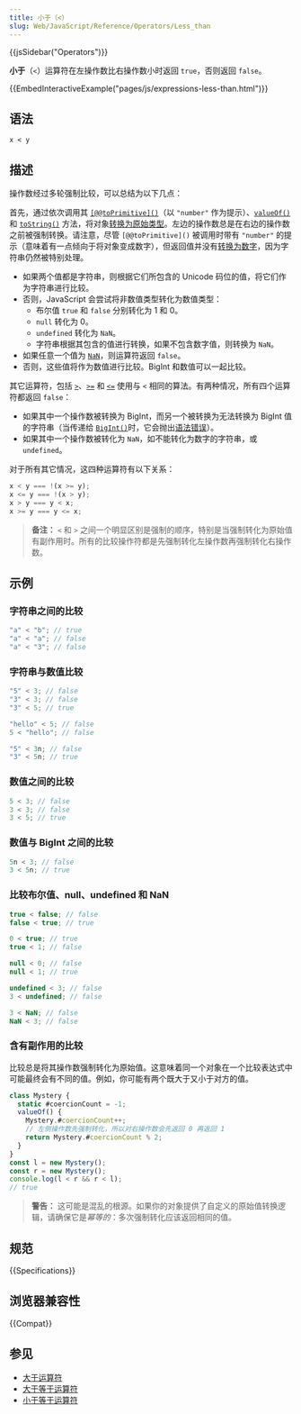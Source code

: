 ```yaml
---
title: 小于（<）
slug: Web/JavaScript/Reference/Operators/Less_than
---
```


{{jsSidebar("Operators")}}

**小于**（`<`）运算符在左操作数比右操作数小时返回 `true`，否则返回 `false`。

{{EmbedInteractiveExample("pages/js/expressions-less-than.html")}}

## 语法

```js-nolint
x < y
```

## 描述

操作数经过多轮强制比较，可以总结为以下几点：

首先，通过依次调用其 [`[@@toPrimitive]()`](/zh-CN/docs/Web/JavaScript/Reference/Global_Objects/Symbol/toPrimitive)（以 `"number"` 作为提示）、[`valueOf()`](/zh-CN/docs/Web/JavaScript/Reference/Global_Objects/Object/valueOf) 和 [`toString()`](/zh-CN/docs/Web/JavaScript/Reference/Global_Objects/Object/toString) 方法，将对象[转换为原始类型](/zh-CN/docs/Web/JavaScript/Data_structures#强制原始值转换)。左边的操作数总是在右边的操作数之前被强制转换。请注意，尽管 `[@@toPrimitive]()` 被调用时带有 `"number"` 的提示（意味着有一点倾向于将对象变成数字），但返回值并没有[转换为数字](/zh-CN/docs/Web/JavaScript/Reference/Global_Objects/Number#number_强制转换)，因为字符串仍然被特别处理。

- 如果两个值都是字符串，则根据它们所包含的 Unicode 码位的值，将它们作为字符串进行比较。
- 否则，JavaScript 会尝试将非数值类型转化为数值类型：
  - 布尔值 `true` 和 `false` 分别转化为 1 和 0。
  - `null` 转化为 0。
  - `undefined` 转化为 `NaN`。
  - 字符串根据其包含的值进行转换，如果不包含数字值，则转换为 `NaN`。
- 如果任意一个值为 [`NaN`](/zh-CN/docs/Web/JavaScript/Reference/Global_Objects/NaN)，则运算符返回 `false`。
- 否则，这些值将作为数值进行比较。BigInt 和数值可以一起比较。

其它运算符，包括 [`>`](/zh-CN/docs/Web/JavaScript/Reference/Operators/Greater_than)、[`>=`](/zh-CN/docs/Web/JavaScript/Reference/Operators/Greater_than_or_equal) 和 [`<=`](/zh-CN/docs/Web/JavaScript/Reference/Operators/Less_than_or_equal) 使用与 `<` 相同的算法。有两种情况，所有四个运算符都返回 `false`：

- 如果其中一个操作数被转换为 BigInt，而另一个被转换为无法转换为 BigInt 值的字符串（当传递给 [`BigInt()`](/zh-CN/docs/Web/JavaScript/Reference/Global_Objects/BigInt)时，它会抛出[语法错误](/zh-CN/docs/Web/JavaScript/Reference/Errors/Invalid_BigInt_syntax)）。
- 如果其中一个操作数被转化为 `NaN`，如不能转化为数字的字符串，或 `undefined`。

对于所有其它情况，这四种运算符有以下关系：

```js
x < y === !(x >= y);
x <= y === !(x > y);
x > y === y < x;
x >= y === y <= x;
```

> **备注：** `<` 和 `>` 之间一个明显区别是强制的顺序，特别是当强制转化为原始值有副作用时。所有的比较操作符都是先强制转化左操作数再强制转化右操作数。

## 示例

### 字符串之间的比较

```js
"a" < "b"; // true
"a" < "a"; // false
"a" < "3"; // false
```

### 字符串与数值比较

```js
"5" < 3; // false
"3" < 3; // false
"3" < 5; // true

"hello" < 5; // false
5 < "hello"; // false

"5" < 3n; // false
"3" < 5n; // true
```

### 数值之间的比较

```js
5 < 3; // false
3 < 3; // false
3 < 5; // true
```

### 数值与 BigInt 之间的比较

```js
5n < 3; // false
3 < 5n; // true
```

### 比较布尔值、null、undefined 和 NaN

```js
true < false; // false
false < true; // true

0 < true; // true
true < 1; // false

null < 0; // false
null < 1; // true

undefined < 3; // false
3 < undefined; // false

3 < NaN; // false
NaN < 3; // false
```

### 含有副作用的比较

比较总是将其操作数强制转化为原始值。这意味着同一个对象在一个比较表达式中可能最终会有不同的值。例如，你可能有两个既大于又小于对方的值。

```js
class Mystery {
  static #coercionCount = -1;
  valueOf() {
    Mystery.#coercionCount++;
    // 左侧操作数先强制转化，所以对右操作数会先返回 0 再返回 1
    return Mystery.#coercionCount % 2;
  }
}
const l = new Mystery();
const r = new Mystery();
console.log(l < r && r < l);
// true
```

> **警告：** 这可能是混乱的根源。如果你的对象提供了自定义的原始值转换逻辑，请确保它是*幂等的*：多次强制转化应该返回相同的值。

## 规范

{{Specifications}}

## 浏览器兼容性

{{Compat}}

## 参见

- [大于运算符](/zh-CN/docs/Web/JavaScript/Reference/Operators/Greater_than)
- [大于等于运算符](/zh-CN/docs/Web/JavaScript/Reference/Operators/Greater_than_or_equal)
- [小于等于运算符](/zh-CN/docs/Web/JavaScript/Reference/Operators/Less_than_or_equal)
